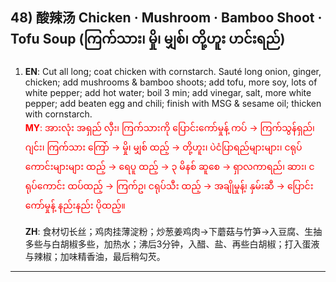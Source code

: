 ## 48) 酸辣汤 Chicken · Mushroom · Bamboo Shoot · Tofu Soup (ကြက်သား၊ မှို၊ မျှစ်၊ တို့ဟူး ဟင်းရည်)

1. **EN**: Cut all long; coat chicken with cornstarch. Sauté long onion, ginger, chicken; add mushrooms & bamboo shoots; add tofu, more soy, lots of white pepper; add hot water; boil 3 min; add vinegar, salt, more white pepper; add beaten egg and chili; finish with MSG & sesame oil; thicken with cornstarch.  
<span style="color:red">   **MY**: အားလုံး အရှည် လှီး၊ ကြက်သားကို ပြောင်းကော်မှုန့် ကပ် → ကြက်သွန်ရှည်၊ ဂျင်း၊ ကြက်သား ကြော် → မှို၊ မျှစ် ထည့် → တို့ဟူး၊ ပဲငံပြာရည်များများ၊ ငရုပ်ကောင်းများများ ထည့် → ရေပူ ထည့် → ၃ မိနစ် ဆူစေ → ရှာလကာရည်၊ ဆား၊ ငရုပ်ကောင်း ထပ်ထည့် → ကြက်ဥ၊ ငရုပ်သီး ထည့် → အချိုမှုန့်၊ နှမ်းဆီ → ပြောင်းကော်မှုန့် နည်းနည်း ပိုထည့်။  </span>

   **ZH**: 食材切长丝；鸡肉挂薄淀粉；炒葱姜鸡肉→下蘑菇与竹笋→入豆腐、生抽多些与白胡椒多些，加热水；沸后3分钟，入醋、盐、再些白胡椒；打入蛋液与辣椒；加味精香油，最后稍勾芡。

---


<a id="r49"></a>
